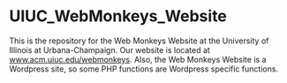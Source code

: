 UIUC_WebMonkeys_Website
=======================

This is the repository for the Web Monkeys Website at the University of Illinois at Urbana-Champaign. Our website is located at www.acm.uiuc.edu/webmonkeys.
Also, the Web Monkeys Website is a Wordpress site, so some PHP functions are Wordpress specific functions.